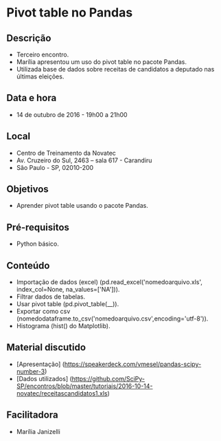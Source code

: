 # Pivot table no Pandas

## Descrição
* Terceiro encontro.
* Marília apresentou um uso do pivot table no pacote Pandas.
* Utilizada base de dados sobre receitas de candidatos a deputado nas últimas eleições.

## Data e hora
* 14 de outubro de 2016 - 19h00 a 21h00

## Local
* Centro de Treinamento da Novatec
* Av. Cruzeiro do Sul, 2463 – sala 617 - Carandiru
* São Paulo - SP, 02010-200

## Objetivos
* Aprender pivot table usando o pacote Pandas.

## Pré-requisitos
* Python básico.

## Conteúdo
* Importação de dados (excel) (pd.read_excel('nomedoarquivo.xls', index_col=None, na_values=['NA'])).
* Filtrar dados de tabelas.
* Usar pivot table (pd.pivot_table(__)).
* Exportar como csv (nomedodataframe.to_csv('nomedoarquivo.csv',encoding='utf-8')).
* Histograma (hist() do Matplotlib).

## Material discutido
* [Apresentação] (https://speakerdeck.com/vmesel/pandas-scipy-number-3)
* [Dados utilizados] (https://github.com/SciPy-SP/encontros/blob/master/tutoriais/2016-10-14-novatec/receitascandidatos1.xls)

## Facilitadora
* Marília Janizelli
